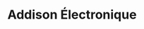---
title: "Addison Électronique"
url: /montreal/addison-electronique-20e-avenue/
shop: electronics
---